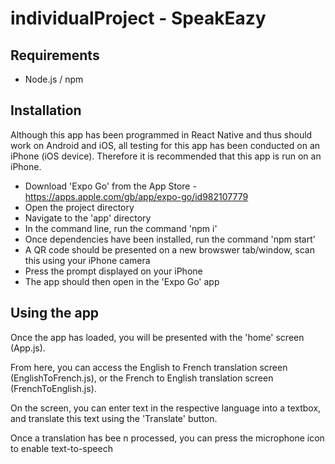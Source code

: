 # individualProject - SpeakEazy

## Requirements

- Node.js / npm

## Installation

Although this app has been programmed in React Native and thus should work on Android and iOS, all testing for this app has been conducted on an iPhone (iOS device). Therefore it is recommended that this app is run on an iPhone.

- Download 'Expo Go' from the App Store - https://apps.apple.com/gb/app/expo-go/id982107779
- Open the project directory
- Navigate to the 'app' directory
- In the command line, run the command 'npm i'
- Once dependencies have been installed, run the command 'npm start'
- A QR code should be presented on a new browswer tab/window, scan this using your iPhone camera
- Press the prompt displayed on your iPhone
- The app should then open in the 'Expo Go' app

## Using the app

Once the app has loaded, you will be presented with the 'home' screen (App.js).

From here, you can access the English to French translation screen (EnglishToFrench.js), or the French to English translation screen (FrenchToEnglish.js).

On the screen, you can enter text in the respective language into a textbox, and translate this text using the 'Translate' button.

Once a translation has bee n processed, you can press the microphone icon to enable text-to-speech
